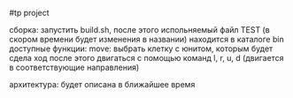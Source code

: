 #tp project

сборка: запустить build.sh, после этого испольняемый файл TEST (в скором времени будет изменения в названии)
находится в каталоге bin
доступные функции: 
    move:
        выбрать клетку с юнитом, которым будет сдела ход
        после этого двигаться с помощью команд l, r, u, d (двигается в соответствующие направления)


архитектура:
    будет описана в ближайшее время

